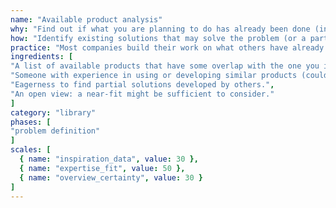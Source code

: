 ```yaml
---
name: "Available product analysis"
why: "Find out if what you are planning to do has already been done (in full or in part) by someone else."
how: "Identify existing solutions that may solve the problem (or a part thereof) you are trying to fix with your solution. Decide if it is worth the effort to recreate their work, or whether it is better to simply buy it from them or embed their work in yours."
practice: "Most companies build their work on what others have already done. This happens a lot in the open source community, but also in commercial products."
ingredients: [
"A list of available products that have some overlap with the one you intend to build.",
"Someone with experience in using or developing similar products (could be yourself).",
"Eagerness to find partial solutions developed by others.",
"An open view: a near-fit might be sufficient to consider."
]
category: "library"
phases: [
"problem definition"
]
scales: [
  { name: "inspiration_data", value: 30 },
  { name: "expertise_fit", value: 50 },
  { name: "overview_certainty", value: 30 }
]
---
```

